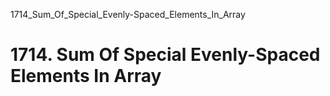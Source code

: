 1714_Sum_Of_Special_Evenly-Spaced_Elements_In_Array
# 1714. Sum Of Special Evenly-Spaced Elements In Array

